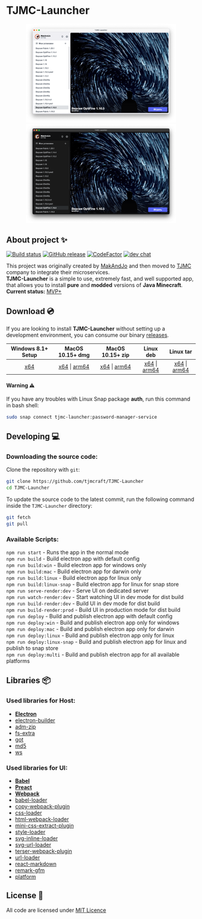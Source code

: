 # TJMC-Launcher
<p align="center">
  <img alt="TJMC-Launcher White" src="assets/tjmc-launcher-ts-l-min.png" width="400">
  <img alt="TJMC-Launcher Black" src="assets/tjmc-launcher-ts-d-min.png" width="400">
</p>

## About project ✨
[![Build status](https://github.com/tjmcraft/TJMC-Launcher/actions/workflows/electron.yml/badge.svg?branch=main)](https://github.com/tjmcraft/TJMC-Launcher/actions/workflows/electron.yml)
[![GitHub release](https://img.shields.io/github/release/tjmcraft/TJMC-Launcher.svg)](https://github.com/tjmcraft/TJMC-Launcher/releases/latest)
[![CodeFactor](https://www.codefactor.io/repository/github/tjmcraft/TJMC-Launcher/badge)](https://www.codefactor.io/repository/github/tjmcraft/TJMC-Launcher)
[![dev chat](https://discordapp.com/api/guilds/693099755269783643/widget.png?style=shield)](https://discord.gg/PpHb5gfR)

This project was originally created by [MakAndJo](https://github.com/MakAndJo) and then moved to [TJMC](https://github.com/tjmcraft) company to integrate their microservices. \
**TJMC-Launcher** is a simple to use, extremely fast, and well supported app, that allows you to install **pure** and **modded** versions of **Java Minecraft**. \
**Current status:** [MVP+](https://ru.wikipedia.org/wiki/%D0%9C%D0%B8%D0%BD%D0%B8%D0%BC%D0%B0%D0%BB%D1%8C%D0%BD%D0%BE_%D0%B6%D0%B8%D0%B7%D0%BD%D0%B5%D1%81%D0%BF%D0%BE%D1%81%D0%BE%D0%B1%D0%BD%D1%8B%D0%B9_%D0%BF%D1%80%D0%BE%D0%B4%D1%83%D0%BA%D1%82)

## Download 💿
If you are looking to install **TJMC-Launcher** without setting up a development environment, you can consume our binary [releases](https://github.com/tjmcraft/TJMC-Launcher/releases).

| Windows 8.1+ Setup | MacOS 10.15+ dmg | MacOS 10.15+ zip | Linux deb | Linux tar |
| :---: | :---: | :---: | :---: | :---: |
| [x64](https://github.com/tjmcraft/TJMC-Launcher/releases/latest/download/TJMC-Launcher-setup-x64.exe) | [x64](https://github.com/tjmcraft/TJMC-Launcher/releases/latest/download/TJMC-Launcher-setup-x64.dmg) \| [arm64](https://github.com/tjmcraft/TJMC-Launcher/releases/latest/download/TJMC-Launcher-setup-arm64.dmg) | [x64](https://github.com/tjmcraft/TJMC-Launcher/releases/latest/download/TJMC-Launcher-setup-x64.zip) \| [arm64](https://github.com/tjmcraft/TJMC-Launcher/releases/latest/download/TJMC-Launcher-setup-arm64.zip) | [x64](https://github.com/tjmcraft/TJMC-Launcher/releases/latest/download/TJMC-Launcher-setup-amd64.deb) \| [arm64](https://github.com/tjmcraft/TJMC-Launcher/releases/latest/download/TJMC-Launcher-setup-arm64.deb) | [x64](https://github.com/tjmcraft/TJMC-Launcher/releases/latest/download/TJMC-Launcher-setup-x64.tar.gz) \| [arm64](https://github.com/tjmcraft/TJMC-Launcher/releases/latest/download/TJMC-Launcher-setup-arm64.tar.gz) |

#### Warning ⚠️
If you have any troubles with Linux Snap package **auth**, run this command in bash shell:
```sh
sudo snap connect tjmc-launcher:password-manager-service
```

## Developing 💻

### Downloading the source code:

Clone the repository with `git`:

```sh
git clone https://github.com/tjmcraft/TJMC-Launcher
cd TJMC-Launcher
```

To update the source code to the latest commit, run the following command inside the `TJMC-Launcher` directory:

```sh
git fetch
git pull
```

### Available Scripts:
`npm run start` - Runs the app in the normal mode \
`npm run build` - Build electron app with default config \
`npm run build:win` - Build electron app for windows only \
`npm run build:mac` - Build electron app for darwin only \
`npm run build:linux` - Build electron app for linux only \
`npm run build:linux-snap` - Build electron app for linux for snap store \
`npm run serve-render:dev` - Serve UI on dedicated server \
`npm run watch-render:dev` - Start watching UI in dev mode for dist build \
`npm run build-render:dev` - Build UI in dev mode for dist build \
`npm run build-render:prod` - Build UI in production mode for dist build \
`npm run deploy` - Build and publish electron app with default config \
`npm run deploy:win` - Build and publish electron app only for windows \
`npm run deploy:mac` - Build and publish electron app only for darwin \
`npm run deploy:linux` - Build and publish electron app only for linux \
`npm run deploy:linux-snap` - Build and publish electron app for linux and publish to snap store \
`npm run deploy:multi` - Build and publish electron app for all available platforms

## Libraries 📦

### Used libraries for **Host**:
 - [**Electron**](https://github.com/electron/electron)
 - [electron-builder](https://github.com/electron-userland/electron-builder)
 - [adm-zip](https://github.com/cthackers/adm-zip)
 - [fs-extra](https://github.com/jprichardson/node-fs-extra)
 - [got](https://github.com/sindresorhus/got)
 - [md5](https://github.com/pvorb/node-md5)
 - [ws](https://github.com/websockets/ws)

 ### Used libraries for **UI**:
 - [**Babel**](https://github.com/babel/babel)
 - [**Preact**](https://github.com/preactjs/preact)
 - [**Webpack**](https://github.com/webpack/webpack)
 - [babel-loader](https://github.com/babel/babel-loader)
 - [copy-webpack-plugin](https://github.com/webpack-contrib/copy-webpack-plugin)
 - [css-loader](https://github.com/webpack-contrib/css-loader)
 - [html-webpack-loader](https://github.com/maskletter/html-webpack-loader)
 - [mini-css-extract-plugin](https://github.com/webpack-contrib/mini-css-extract-plugin)
 - [style-loader](https://github.com/webpack-contrib/style-loader)
 - [svg-inline-loader](https://github.com/webpack-contrib/svg-inline-loader)
 - [svg-url-loader](https://github.com/bhovhannes/svg-url-loader)
 - [terser-webpack-plugin](https://github.com/webpack-contrib/terser-webpack-plugin)
 - [url-loader](https://github.com/webpack-contrib/url-loader)
 - [react-markdown](https://github.com/remarkjs/react-markdown)
 - [remark-gfm](https://github.com/remarkjs/remark-gfm)
 - [platform](https://github.com/bestiejs/platform.js)

 ## License 📝
 All code are licensed under [MIT Licence](https://github.com/tjmcraft/TJMC-Launcher/blob/main/LICENSE)
